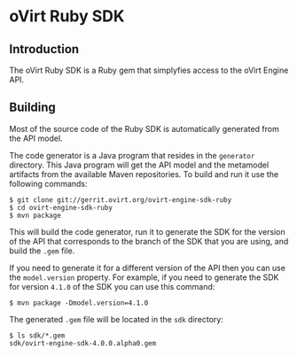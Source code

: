 # oVirt Ruby SDK

## Introduction

The oVirt Ruby SDK is a Ruby gem that simplyfies access to the oVirt
Engine API.

## Building

Most of the source code of the Ruby SDK is automatically generated from
the API model.

The code generator is a Java program that resides in the `generator`
directory.  This Java program will get the API model and the metamodel
artifacts from the available Maven repositories. To build and run it use
the following commands:

```
$ git clone git://gerrit.ovirt.org/ovirt-engine-sdk-ruby
$ cd ovirt-engine-sdk-ruby
$ mvn package
```

This will build the code generator, run it to generate the SDK for the
version of the API that corresponds to the branch of the SDK that you
are using, and build the `.gem` file.

If you need to generate it for a different version of the API then you
can use the `model.version` property. For example, if you need to
generate the SDK for version `4.1.0` of the SDK you can use this
command:

```
$ mvn package -Dmodel.version=4.1.0
```

The generated `.gem` file will be located in the `sdk` directory:

```
$ ls sdk/*.gem
sdk/ovirt-engine-sdk-4.0.0.alpha0.gem
```
